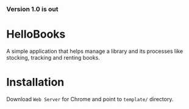 ### Version 1.0 is out

# HelloBooks
A simple application that helps manage a library and its processes like stocking, tracking and renting books.

# Installation

Download ````Web Server```` for Chrome and point to ````template/```` directory.

